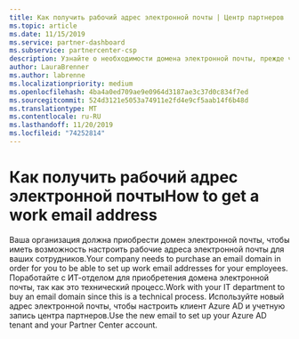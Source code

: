 ```yaml
---
title: Как получить рабочий адрес электронной почты | Центр партнеров
ms.topic: article
ms.date: 11/15/2019
ms.service: partner-dashboard
ms.subservice: partnercenter-csp
description: Узнайте о необходимости домена электронной почты, прежде чем можно будет настроить учетную запись Azure AD в центре партнеров. Узнайте, как приобрести домен электронной почты.
author: LauraBrenner
ms.author: labrenne
ms.localizationpriority: medium
ms.openlocfilehash: 4ba4a0ed709ae9e0964d3187ae3c37d0c834f7ed
ms.sourcegitcommit: 524d3121e5053a74911e2fd4e9cf5aab14f6b48d
ms.translationtype: MT
ms.contentlocale: ru-RU
ms.lasthandoff: 11/20/2019
ms.locfileid: "74252814"
---
```

# <a name="how-to-get-a-work-email-address"></a><span data-ttu-id="745a0-104">Как получить рабочий адрес электронной почты</span><span class="sxs-lookup"><span data-stu-id="745a0-104">How to get a work email address</span></span>

<span data-ttu-id="745a0-105">Ваша организация должна приобрести домен электронной почты, чтобы иметь возможность настроить рабочие адреса электронной почты для ваших сотрудников.</span><span class="sxs-lookup"><span data-stu-id="745a0-105">Your company needs to purchase an email domain in order for you to be able to set up work email addresses for your employees.</span></span> <span data-ttu-id="745a0-106">Поработайте с ИТ-отделом для приобретения домена электронной почты, так как это технический процесс.</span><span class="sxs-lookup"><span data-stu-id="745a0-106">Work with your IT department to buy an email domain since this is a technical process.</span></span> <span data-ttu-id="745a0-107">Используйте новый адрес электронной почты, чтобы настроить клиент Azure AD и учетную запись центра партнеров.</span><span class="sxs-lookup"><span data-stu-id="745a0-107">Use the new email to set up your Azure AD tenant and your Partner Center account.</span></span>
